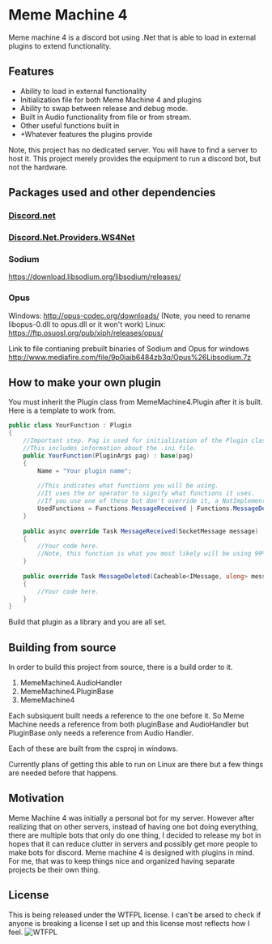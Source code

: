 # Meme Machine 4
Meme machine 4 is a discord bot using .Net that is able to load in external plugins to extend functionality.

## Features
- Ability to load in external functionality 
- Initialization file for both Meme Machine 4 and plugins
- Ability to swap between release and debug mode.
- Built in Audio functionality from file or from stream.
- Other useful functions built in
- +Whatever features the plugins provide

Note, this project has no dedicated server. You will have to find a server to host it.
This project merely provides the equipment to run a discord bot, but not the hardware.

## Packages used and other dependencies
### [Discord.net](https://www.nuget.org/packages/Discord.Net)
### [Discord.Net.Providers.WS4Net](https://www.nuget.org/packages/Discord.Net.Providers.WS4Net/)
### Sodium
https://download.libsodium.org/libsodium/releases/
### Opus
Windows:
http://opus-codec.org/downloads/
(Note, you need to rename libopus-0.dll to opus.dll or it won't work)
Linux:
https://ftp.osuosl.org/pub/xiph/releases/opus/

Link to file contianing prebuilt binaries of Sodium and Opus for windows http://www.mediafire.com/file/9p0jaib6484zb3q/Opus%26Libsodium.7z

## How to make your own plugin
You must inherit the Plugin class from MemeMachine4.Plugin after it is built.
Here is a template to work from.
```csharp
public class YourFunction : Plugin
{
    //Important step. Pag is used for initialization of the Plugin class, but can also be intercepted.
    //This includes information about the .ini file.
    public YourFunction(PluginArgs pag) : base(pag)
    {
        Name = "Your plugin name";
        
        //This indicates what functions you will be using.
        //It uses the or operator to signify what functions it uses.
        //If you use one of these but don't override it, a NotImplementedException will be thrown.
        UsedFunctions = Functions.MessageReceived | Functions.MessageDeleted;
    }
    
    public async override Task MessageReceived(SocketMessage message)
    {
        //Your code here.
        //Note, this function is what you most likely will be using 99% of the time.
    }
    
    public override Task MessageDeleted(Cacheable<IMessage, ulong> messageCach, ISocketMessageChannel message)
    {
        //Your code here.
    }
}
```
Build that plugin as a library and you are all set.

## Building from source
In order to build this project from source, there is a build order to it.
1. MemeMachine4.AudioHandler
2. MemeMachine4.PluginBase
3. MemeMachine4

Each subsiquent built needs a reference to the one before it. So Meme Machine needs a reference from both pluginBase and AudioHandler but PluginBase only needs a reference from Audio Handler.

Each of these are built from the csproj in windows.

Currently plans of getting this able to run on Linux are there but a few things are needed before that happens.

## Motivation
Meme Machine 4 was initially a personal bot for my server.
However after realizing that on other servers, instead of having one bot doing everything, there are multiple bots that only do one thing, I decided to release my bot in hopes that it can reduce clutter in servers and possibly get more people to make bots for discord.
Meme machine 4 is designed with plugins in mind. For me, that was to keep things nice and organized having separate projects be their own thing.

## License
This is being released under the WTFPL license.
I can't be arsed to check if anyone is breaking a license I set up and this license most reflects how I feel.
![WTFPL]

[WTFPL]: http://www.wtfpl.net/wp-content/uploads/2012/12/wtfpl-badge-1.png "Here is the pretty picture you asked for."